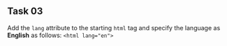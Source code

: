 ## Task 03
Add the `lang` attribute to the starting `html` tag and specify the language as **English** as follows: `<html lang="en">` 